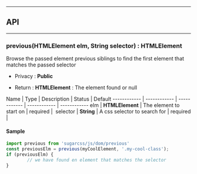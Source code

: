 


-----------------------------
## API
-----------------------------

### previous(HTMLElement elm, String selector) : HTMLElement
Browse the passed element previous siblings to find the first element that matches the passed selector

- Privacy : **Public**

- Return : **HTMLElement** : The element found or null

Name | Type | Description | Status | Default
------------ | ------------ | ------------ | ------------ | ------------
elm | **HTMLElement** | The element to start on | required | 
selector | **String** | A css selector to search for | required | 


#### Sample
```js
import previous from 'sugarcss/js/dom/previous'
const previousElm = previous(myCoolElement, '.my-cool-class');
if (previousElm) {
		// we have found en element that matches the selector
}

```


